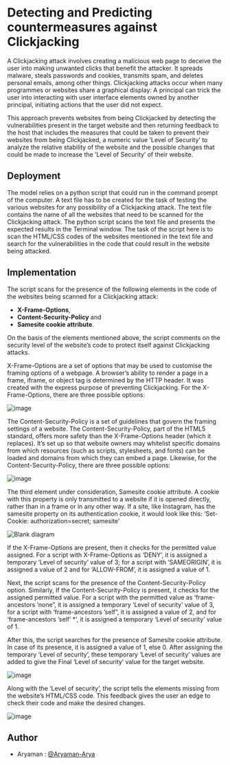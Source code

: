 # Detecting and Predicting countermeasures against Clickjacking

A Clickjacking attack involves creating a malicious web page to deceive the user into making unwanted clicks that benefit the attacker. It spreads malware, steals passwords and cookies, transmits spam, and deletes personal emails, among other things. Clickjacking attacks occur when many programmes or websites share a graphical display: A principal can trick the user into interacting with user interface elements owned by another principal, initiating actions that the user did not expect.

This approach prevents websites from being Clickjacked by detecting the vulnerabilities present in the target website and then returning feedback to the host that includes the measures that could be taken to prevent their websites from being Clickjacked, a numeric value ’Level of Security’ to analyze the relative stability of the website and the possible changes that could be made to increase the ’Level of Security’ of their website.

## Deployment

The model relies on a python script that could run in the command prompt of the computer. A text file has to be created for the task of testing the various websites for any possibility of a Clickjacking attack. The text file contains the name of all the websites that need to be scanned for the Clickjacking attack. The python script scans the text file and presents the expected results in the Terminal window. The task of the script here is to scan the HTML/CSS codes of the websites mentioned in the text file and search for the vulnerabilities in the code that could result in the website being attacked.

## Implementation

The script scans for the presence of the following elements in the code of the websites being scanned for a Clickjacking attack:
* **X-Frame-Options**,
* **Content-Security-Policy** and 
* **Samesite cookie attribute**.

On the basis of the elements mentioned above, the script comments on the security level of the website’s code to protect itself against Clickjacking attacks.

X-Frame-Options are a set of options that may be used to customise the framing options of a webpage. A browser’s ability to render a page in a frame, iframe, or object tag is determined by the HTTP header. It was created with the express purpose of preventing Clickjacking. For the X-Frame-Options, there are three possible options:

![image](https://user-images.githubusercontent.com/75626387/198183067-84c49307-4848-49f0-a2e9-c53453c1ecca.png)

The Content-Security-Policy is a set of guidelines that govern the framing settings of a website. The Content-Security-Policy, part of the HTML5 standard, offers more safety than the X-Frame-Options header (which it replaces). It’s set up so that website owners may whitelist specific domains from which resources (such as scripts, stylesheets, and fonts) can be loaded and domains from which they can embed a page.
Likewise, for the Content-Security-Policy, there are three possible options:

![image](https://user-images.githubusercontent.com/75626387/198183153-39d77fef-b881-4a48-8723-ae07dc683453.png)

The third element under consideration, Samesite cookie attribute. A cookie with this property is only transmitted to a website if it is opened directly, rather than in a frame or in any other way. If a site, like Instagram, has the samesite property on its authentication cookie, it would look like this: ‘Set-Cookie: authorization=secret; samesite’

![Blank diagram](https://user-images.githubusercontent.com/75626387/198182001-8167fbab-9dc4-4b53-9efa-c003d0717b57.jpeg)

If the X-Frame-Options are present, then it checks for the permitted value assigned. For a script with X-Frame-Options as ‘DENY’, it is assigned a temporary ‘Level of security’ value of 3; for a script with ‘SAMEORIGIN’, it is assigned a value of 2 and for ‘ALLOW-FROM’, it is assigned a value of 1.

Next, the script scans for the presence of the Content-Security-Policy option. Similarly, If the Content-Security-Policy is present, it checks for the assigned permitted value. For a script with the permitted value as ‘frame-ancestors ’none”, it is assigned a temporary ‘Level of security’ value of 3, for a script with ‘frame-ancestors ’self”, it is assigned a value of 2, and for ‘frame-ancestors ’self’ *’, it is assigned a temporary ‘Level of security’ value of 1.

After this, the script searches for the presence of Samesite cookie attribute. In case of its presence, it is assigned a value of 1, else 0. After assigning the temporary ‘Level of security’, these temporary ‘Level of security’ values are added to give the Final ‘Level of security’ value for the target website.

![image](https://user-images.githubusercontent.com/75626387/198183391-d6a5b89d-f128-4251-b670-0ead7b692d22.png)

Along with the ‘Level of security’, the script tells the elements missing from the website’s HTML/CSS code. This feedback gives the user an edge to check their code and make the desired changes.

![image](https://user-images.githubusercontent.com/75626387/198182821-c5408443-4448-482a-80f1-0735584a242b.png)

## Author

- Aryaman : [@Aryaman-Arya](https://github.com/Aryaman-Arya)

